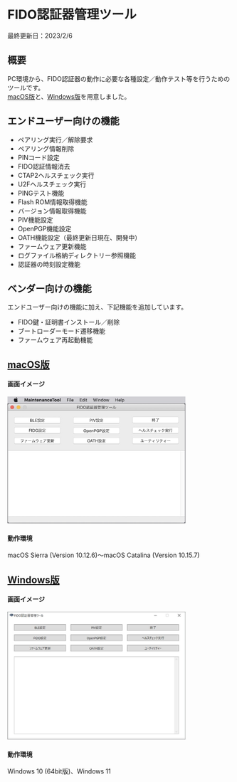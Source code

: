 # FIDO認証器管理ツール

最終更新日：2023/2/6

## 概要
PC環境から、FIDO認証器の動作に必要な各種設定／動作テスト等を行うためのツールです。<br>
[macOS版](../MaintenanceTool/macOSApp/README.md)と、[Windows版](../MaintenanceTool/dotNET/README.md)を用意しました。

## エンドユーザー向けの機能

* ペアリング実行／解除要求
* ペアリング情報削除
* PINコード設定
* FIDO認証情報消去
* CTAP2ヘルスチェック実行
* U2Fヘルスチェック実行
* PINGテスト機能
* Flash ROM情報取得機能
* バージョン情報取得機能
* PIV機能設定
* OpenPGP機能設定
* OATH機能設定（最終更新日現在、開発中）
* ファームウェア更新機能
* ログファイル格納ディレクトリー参照機能
* 認証器の時刻設定機能

## ベンダー向けの機能
エンドユーザー向けの機能に加え、下記機能を追加しています。

* FIDO鍵・証明書インストール／削除
* ブートローダーモード遷移機能
* ファームウェア再起動機能

## [macOS版](../MaintenanceTool/macOSApp/README.md)

#### 画面イメージ
<img src="../MaintenanceTool/macOSApp/assets01/0001.jpg" width="400">

#### 動作環境
macOS Sierra (Version 10.12.6)〜macOS Catalina (Version 10.15.7)

## [Windows版](../MaintenanceTool/dotNET/README.md)

#### 画面イメージ
<img src="../MaintenanceTool/dotNET/assets01/0001.jpg" width="400">

#### 動作環境
Windows 10 (64bit版)、Windows 11

